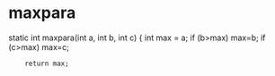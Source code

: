 # maxpara
static int maxpara(int a, int b, int c) {
		int max = a;
		if (b>max)
			max=b;
		if (c>max)
			max=c;
		
		return max;
